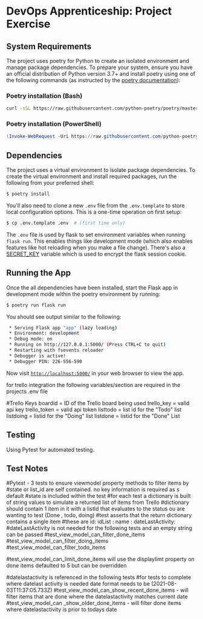 # DevOps Apprenticeship: Project Exercise

## System Requirements

The project uses poetry for Python to create an isolated environment and manage package dependencies. To prepare your system, ensure you have an official distribution of Python version 3.7+ and install poetry using one of the following commands (as instructed by the [poetry documentation](https://python-poetry.org/docs/#system-requirements)):

### Poetry installation (Bash)

```bash
curl -sSL https://raw.githubusercontent.com/python-poetry/poetry/master/get-poetry.py | python
```

### Poetry installation (PowerShell)

```powershell
(Invoke-WebRequest -Uri https://raw.githubusercontent.com/python-poetry/poetry/master/get-poetry.py -UseBasicParsing).Content | python
```

## Dependencies

The project uses a virtual environment to isolate package dependencies. To create the virtual environment and install required packages, run the following from your preferred shell:

```bash
$ poetry install
```

You'll also need to clone a new `.env` file from the `.env.template` to store local configuration options. This is a one-time operation on first setup:

```bash
$ cp .env.template .env  # (first time only)
```

The `.env` file is used by flask to set environment variables when running `flask run`. This enables things like development mode (which also enables features like hot reloading when you make a file change). There's also a [SECRET_KEY](https://flask.palletsprojects.com/en/1.1.x/config/#SECRET_KEY) variable which is used to encrypt the flask session cookie.

## Running the App

Once the all dependencies have been installed, start the Flask app in development mode within the poetry environment by running:
```bash
$ poetry run flask run
```

You should see output similar to the following:
```bash
 * Serving Flask app "app" (lazy loading)
 * Environment: development
 * Debug mode: on
 * Running on http://127.0.0.1:5000/ (Press CTRL+C to quit)
 * Restarting with fsevents reloader
 * Debugger is active!
 * Debugger PIN: 226-556-590
```
Now visit [`http://localhost:5000/`](http://localhost:5000/) in your web browser to view the app.

for trello integration 
the following variables/section  are required in the projects .env file

#Trello Keys
boardid = ID of the Trello board being used
trello_key = valid api key
trello_token = valid api token
listtodo = list id for the "Todo" list
listdoing = listid for the "Doing" list
listdone = listid for the "Done" List

## Testing
Using Pytest for automated testing.


## Test Notes
#Pytest  - 3 tests to ensure viewmodel property methods to filter items by 
#state or list_id are self contained. no key information is required as s default
#state is included within the test
#for each test a dictionary is built of string values to simulate a returned list of items from Trello
#dictionary should contain 1 item in it with a listId that evaluates to the status ou are wanting to test (Done , todo, doing)
#test asserts that the return dictionary contains a single item
#these are id: idList : name : dateLastActivity:
#dateLastActivity is not needed for the following tests and an empty string can be passed
#test_view_model_can_filter_done_items
#test_view_model_can_filter_doing_items
#test_view_model_can_filter_todo_items

#test_view_model_can_limit_done_items will use the displaylimt property on done items defaulted to 5 but can be overridden

#datelastactivity is referenced in the following tests
#for tests to complete where datelast activity is needed date format needs to be (2021-08-03T11:37:05.733Z)
#test_view_model_can_show_recent_done_items - will filter items that are done where the datelastactivity matches current date
#test_view_model_can _show_older_done_items - will filter done items where datelastactivity is prior to todays date


